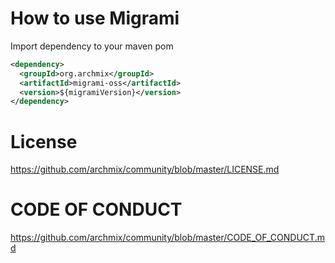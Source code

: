 # How to use Migrami

Import dependency to your maven pom
```xml
<dependency>
  <groupId>org.archmix</groupId>
  <artifactId>migrami-oss</artifactId>
  <version>${migramiVersion}</version>
</dependency>
```
# License
https://github.com/archmix/community/blob/master/LICENSE.md

# CODE OF CONDUCT
https://github.com/archmix/community/blob/master/CODE_OF_CONDUCT.md
